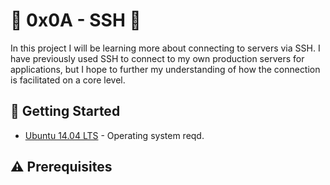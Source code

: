 # :shell: 0x0A - SSH :shell:

In this project I will be learning more about connecting to servers via SSH. I have previously used SSH to connect to my own production servers for applications, but I hope to further my understanding of how the connection is facilitated on a core level.

## :running: Getting Started

* [Ubuntu 14.04 LTS](http://releases.ubuntu.com/14.04/) - Operating system reqd.

## :warning: Prerequisites


